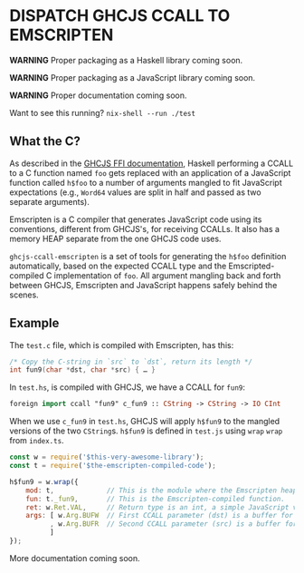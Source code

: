 # DISPATCH GHCJS CCALL TO EMSCRIPTEN

__WARNING__ Proper packaging as a Haskell library coming soon.

__WARNING__ Proper packaging as a JavaScript library coming soon.

__WARNING__ Proper documentation coming soon.

Want to see this running? `nix-shell --run ./test`


## What the C?

As described in the [GHCJS FFI documentation](https://github.com/ghcjs/ghcjs/blob/master/doc/foreign-function-interface.md),
Haskell performing a CCALL to a C function named `foo` gets
replaced with an application of a JavaScript function called `h$foo` to
a number of arguments mangled to fit JavaScript expectations (e.g., `Word64`
values are split in half and passed as two separate arguments).

Emscripten is a C compiler that generates JavaScript code using its
conventions, different from GHCJS's, for receiving CCALLs. It also has a memory
HEAP separate from the one GHCJS code uses.

`ghcjs-ccall-emscripten` is a set of tools for generating the `h$foo` definition
automatically, based on the expected CCALL type and the Emscripted-compiled C
implementation of `foo`. All argument mangling back and forth between GHCJS,
Emscripten and JavaScript happens safely behind the scenes.

## Example

The `test.c` file, which is compiled with Emscripten, has this:

```c
/* Copy the C-string in `src` to `dst`, return its length */
int fun9(char *dst, char *src) { … }
```

In `test.hs`, is compiled with GHCJS, we have a CCALL for `fun9`:

```haskell
foreign import ccall "fun9" c_fun9 :: CString -> CString -> IO CInt
```

When we use `c_fun9` in `test.hs`, GHCJS will apply `h$fun9` to the mangled
versions of the two `CString`s. `h$fun9` is defined in `test.js` using `wrap`
`wrap` from `index.ts`.

```javascript
const w = require('$this-very-awesome-library');
const t = require('$the-emscripten-compiled-code');

h$fun9 = w.wrap({
    mod: t,             // This is the module where the Emscripten heap lives.
    fun: t._fun9,       // This is the Emscripten-compiled function.
    ret: w.Ret.VAL,     // Return type is an int, a simple JavaScript value.
    args: [ w.Arg.BUFW  // First CCALL parameter (dst) is a buffer for writing.
          , w.Arg.BUFR  // Second CCALL parameter (src) is a buffer for reading.
          ]
});
````

More documentation coming soon.


